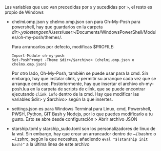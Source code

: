 Las variables que uso van precedidas por ```$``` y sucedidas por ```>```, el resto es propio de Windows


- chelmi.omp.json y chelmo.omp.json son para Oh-My-Posh para powershell, hay que guardarlos en la carpeta $dir>, yo los tengo en /Users/$user>/Documents/WindowsPowerShell/Modules/oh-my-posh/themes/.

  Para arrancarlos por defecto, modificas $PROFILE:
  ```
  Import-Module oh-my-posh
  Set-PoshPrompt -Theme $dir>/$archivo> (chelmi.omp.json o chelmo.omp.json)
  ```
  Por otro lado, Oh-My-Posh, también se puede usar para la cmd. Sin embargo, hay que instalar clink, y permitir su arranque cada vez que se arranque cmd.exe. Posteriormente, hay que insertar el archivo oh-my-posh.lua en la carpeta de scripts de clink, que se puede encontrar ejecutando ```clink info``` dentro de la cmd. Hay que modificar las variables $dir> y $archivo> según la que insertes.

- settings.json es para Windows Terminal para Linux, cmd, Powershell, PWSH, Python, GIT Bash y Nodejs, por lo que puedes modificarlo a tu gusto. Esto se abre desde configuración > Abrir archivo JSON


- starship.toml y starship_sudo.toml son los personalizadores de linux de la wsl. Sin embargo, hay que crear un arrancador dentro de ~/.bashrc o ~/.zshrc, según la que necesites, añadiendo ```eval "$(starship init bash)"``` a la última línea de este archivo
